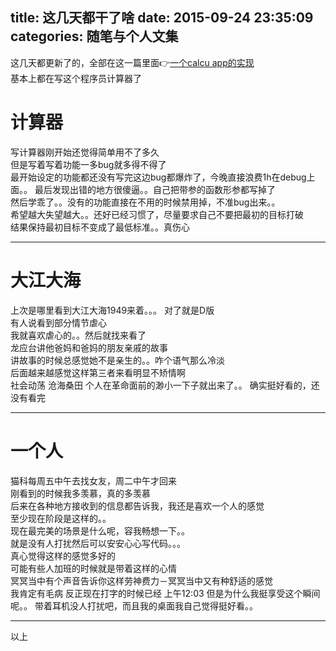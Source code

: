 title: 这几天都干了啥
date: 2015-09-24 23:35:09
categories: 随笔与个人文集
---
这几天都更新了的，全部在这一篇里面👉[一个calcu app的实现](http://gaoryrt.github.io/2015/09/21/一个calcu-app的实现/)  
基本上都在写这个程序员计算器了  
<!--more--> 
# 计算器   
写计算器刚开始还觉得简单用不了多久  
但是写着写着功能一多bug就多得不得了  
最开始设定的功能都还没有写完这边bug都爆炸了，今晚直接浪费1h在debug上面。。
最后发现出错的地方很傻逼。。自己把带参的函数形参都写掉了  
然后学乖了。。没有的功能直接在不用的时候禁用掉，不准bug出来。。  
希望越大失望越大。。还好已经习惯了，尽量要求自己不要把最初的目标打破  
结果保持最初目标不变成了最低标准。。真伤心  
***  
# 大江大海
上次是哪里看到大江大海1949来着。。。
对了就是D版  
有人说看到部分情节虐心  
我就喜欢虐心的。。然后就找来看了  
龙应台讲他爸妈和爸妈的朋友亲戚的故事  
讲故事的时候总感觉她不是亲生的。。咋个语气那么冷淡  
后面越来越感觉这样第三者来看明显不矫情啊  
社会动荡 沧海桑田 个人在革命面前的渺小一下子就出来了。。 
确实挺好看的，还没有看完  
***  
# 一个人 
猫科每周五中午去找女友，周二中午才回来  
刚看到的时候我多羡慕，真的多羡慕  
后来在各种地方接收到的信息都告诉我，我还是喜欢一个人的感觉  
至少现在阶段是这样的。。  
现在最完美的场景是什么呢，容我畅想一下。。  
就是没有人打扰然后可以安安心心写代码。。。  
真心觉得这样的感觉多好的  
可能有些人加班的时候就是带着这样的心情  
冥冥当中有个声音告诉你这样劳神费力－冥冥当中又有种舒适的感觉  
我肯定有毛病  反正现在打字的时候已经 上午12:03 但是为什么我挺享受这个瞬间呢。。
带着耳机没人打扰吧，而且我的桌面我自己觉得挺好看。。
***  
以上
